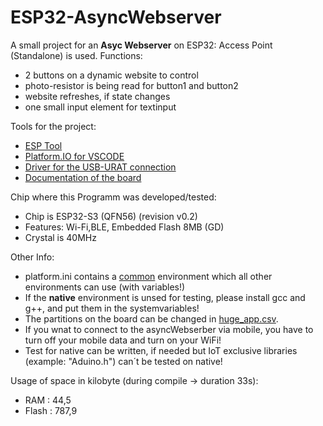 # ESP32-AsyncWebserver

A small project for an **Asyc Webserver** on ESP32: Access Point (Standalone) is used.
Functions:

- 2 buttons on a dynamic website to control
- photo-resistor is being read for button1 and button2
- website refreshes, if state changes
- one small input element for textinput

Tools for the project:

- [ESP Tool](https://espressif.github.io/esptool-js/)
- [Platform.IO for VSCODE](https://platformio.org/install/ide?install=vscode)
- [Driver for the USB-URAT connection](https://www.silabs.com/developer-tools/usb-to-uart-bridge-vcp-drivers?tab=downloads)
- [Documentation of the board](<https://resource.heltec.cn/download/WiFi_Kit_32_V3/HTIT-WiFi%20kit32_V3(Rev1.1).pdf>)

Chip where this Programm was developed/tested:

- Chip is ESP32-S3 (QFN56) (revision v0.2)
- Features: Wi-Fi,BLE, Embedded Flash 8MB (GD)
- Crystal is 40MHz

Other Info:

- platform.ini contains a [common](https://github.com/T-Al-D/ESP32-AsyncWebserver/blob/main/platformio.ini) environment which all other environments can use (with variables!)
- If the **native** environment is unsed for testing, please install gcc and g++, and put them in the systemvariables!
- The partitions on the board can be changed in [huge_app.csv](https://github.com/T-Al-D/ESP32-AsyncWebserver/blob/main/data/partitions/huge_app.csv).
- If you wnat to connect to the asyncWebserber via mobile, you have to turn off your mobile data and turn on your WiFi!
- Test for native can be written, if needed but IoT exclusive libraries (example: "Aduino.h") can´t be tested on native!

Usage of space in kilobyte (during compile -> duration 33s):

- RAM : 44,5
- Flash : 787,9
